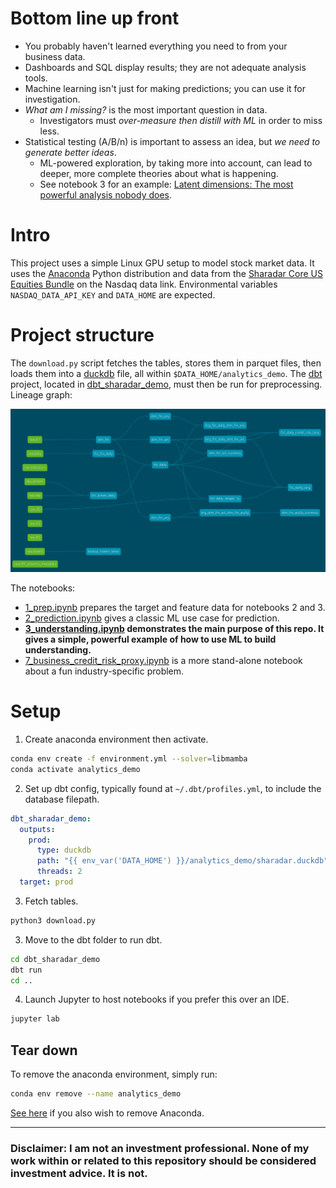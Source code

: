 # Bottom line up front
- You probably haven't learned everything you need to from your business data.
- Dashboards and SQL display results; they are not adequate analysis tools.
- Machine learning isn't just for making predictions; you can use it for investigation.
- *What am I missing?* is the most important question in data.
  - Investigators must *over-measure then distill with ML* in order to miss less.
- Statistical testing (A/B/n) is important to assess an idea, but *we need to generate better ideas*.
  - ML-powered exploration, by taking more into account, can lead to deeper, more complete theories about what is happening.
  - See notebook 3 for an example: [Latent dimensions: The most powerful analysis nobody does](./3_understanding.ipynb).

# Intro
This project uses a simple Linux GPU setup to model stock market data. It uses the [Anaconda](https://www.anaconda.com/download) Python distribution and data from the [Sharadar Core US Equities Bundle](https://data.nasdaq.com/databases/SFA) on the Nasdaq data link. Environmental variables `NASDAQ_DATA_API_KEY` and `DATA_HOME` are expected.

# Project structure
The `download.py` script fetches the tables, stores them in parquet files, then loads them into a [duckdb](https://www.duckdb.org) file, all within `$DATA_HOME/analytics_demo`. The [dbt](https://www.getdbt.com) project, located in [dbt_sharadar_demo](./dbt_sharadar_demo), must then be run for preprocessing. Lineage graph:

<img src="./images/dbt_lineage.png" alt="dbt lineage graph" width="1000"/>

The notebooks:
- [1_prep.ipynb](./1_prep.ipynb) prepares the target and feature data for notebooks 2 and 3.
- [2_prediction.ipynb](./2_prediction.ipynb) gives a classic ML use case for prediction.
- **[3_understanding.ipynb](./3_understanding.ipynb) demonstrates the main purpose of this repo. It gives a simple, powerful example of how to use ML to build understanding.**
- [7_business_credit_risk_proxy.ipynb](7_business_credit_risk_proxy.ipynb) is a more stand-alone notebook about a fun industry-specific problem.

# Setup
1. Create anaconda environment then activate.
```bash
conda env create -f environment.yml --solver=libmamba
conda activate analytics_demo
```
2. Set up dbt config, typically found at `~/.dbt/profiles.yml`, to include the database filepath.
```yaml
dbt_sharadar_demo:
  outputs:
    prod:
      type: duckdb
      path: "{{ env_var('DATA_HOME') }}/analytics_demo/sharadar.duckdb"
      threads: 2
  target: prod
```
3. Fetch tables.
```python
python3 download.py
```
3. Move to the dbt folder to run dbt.
```bash
cd dbt_sharadar_demo
dbt run
cd ..
```
4. Launch Jupyter to host notebooks if you prefer this over an IDE.
```python
jupyter lab
```

## Tear down

To remove the anaconda environment, simply run:
```bash
conda env remove --name analytics_demo
```

[See here](https://docs.anaconda.com/anaconda/install/uninstall/) if you also wish to remove Anaconda.

---

### Disclaimer: **I am not an investment professional. None of my work within or related to this repository should be considered investment advice. It is not.**
